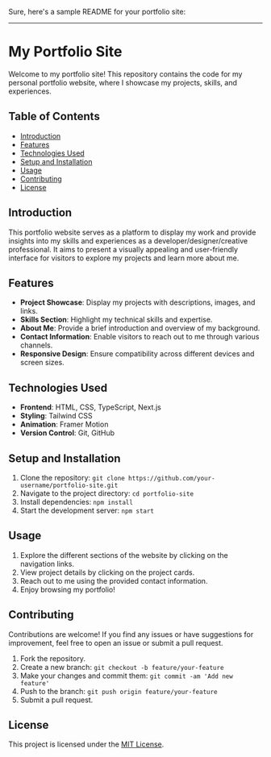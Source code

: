 Sure, here's a sample README for your portfolio site:

---

# My Portfolio Site

Welcome to my portfolio site! This repository contains the code for my personal portfolio website, where I showcase my projects, skills, and experiences.

## Table of Contents

- [Introduction](#introduction)
- [Features](#features)
- [Technologies Used](#technologies-used)
- [Setup and Installation](#setup-and-installation)
- [Usage](#usage)
- [Contributing](#contributing)
- [License](#license)

## Introduction

This portfolio website serves as a platform to display my work and provide insights into my skills and experiences as a developer/designer/creative professional. It aims to present a visually appealing and user-friendly interface for visitors to explore my projects and learn more about me.

## Features

- **Project Showcase**: Display my projects with descriptions, images, and links.
- **Skills Section**: Highlight my technical skills and expertise.
- **About Me**: Provide a brief introduction and overview of my background.
- **Contact Information**: Enable visitors to reach out to me through various channels.
- **Responsive Design**: Ensure compatibility across different devices and screen sizes.

## Technologies Used

- **Frontend**: HTML, CSS, TypeScript, Next.js
- **Styling**: Tailwind CSS
- **Animation**: Framer Motion
- **Version Control**: Git, GitHub

## Setup and Installation

1. Clone the repository: `git clone https://github.com/your-username/portfolio-site.git`
2. Navigate to the project directory: `cd portfolio-site`
3. Install dependencies: `npm install`
4. Start the development server: `npm start`

## Usage

1. Explore the different sections of the website by clicking on the navigation links.
2. View project details by clicking on the project cards.
3. Reach out to me using the provided contact information.
4. Enjoy browsing my portfolio!

## Contributing

Contributions are welcome! If you find any issues or have suggestions for improvement, feel free to open an issue or submit a pull request.

1. Fork the repository.
2. Create a new branch: `git checkout -b feature/your-feature`
3. Make your changes and commit them: `git commit -am 'Add new feature'`
4. Push to the branch: `git push origin feature/your-feature`
5. Submit a pull request.

## License

This project is licensed under the [MIT License](LICENSE).

